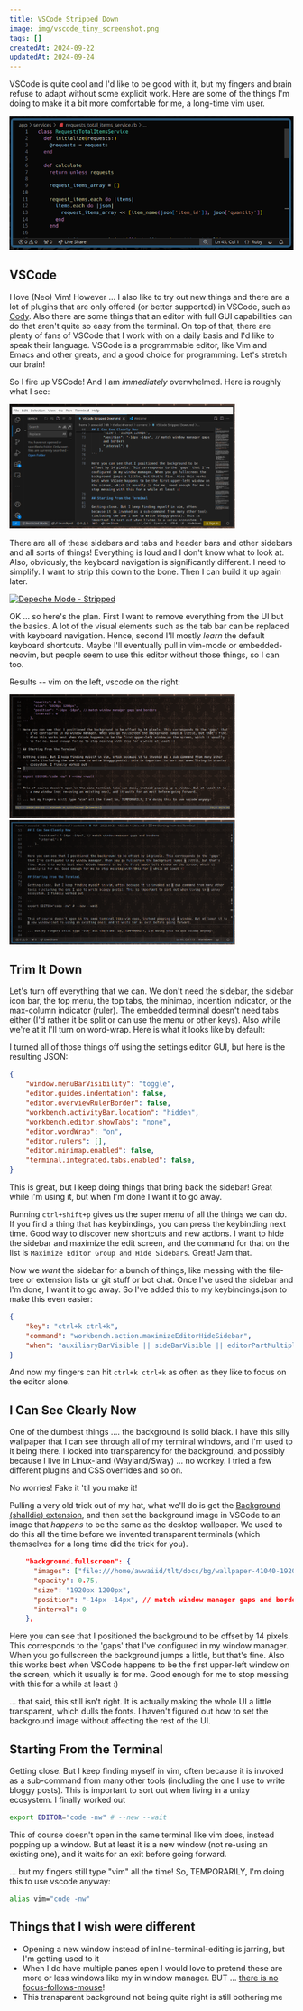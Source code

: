 ```yaml
---
title: VSCode Stripped Down
image: img/vscode_tiny_screenshot.png
tags: []
createdAt: 2024-09-22
updatedAt: 2024-09-24
---
```


VSCode is quite cool and I'd like to be good with it, but my fingers and brain refuse to adapt without some explicit work. Here are some of the things I'm doing to make it a bit more comfortable for me, a long-time vim user.

![vscode tiny screenshot](img/vscode_tiny_screenshot.png)

## VSCode

I love (Neo) Vim! However ... I also like to try out new things and there are a lot of plugins that are only offered (or better supported) in VSCode, such as [Cody](https://sourcegraph.com/cody). Also there are some things that an editor with full GUI capabilities can do that aren't quite so easy from the terminal. On top of that, there are plenty of fans of VSCode that I work with on a daily basis and I'd like to speak their language. VSCode is a programmable editor, like Vim and Emacs and other greats, and a good choice for programming. Let's stretch our brain!

So I fire up VSCode! And I am *immediately* overwhelmed. Here is roughly what I see:

<img src="img/vscode-minimal-comparison-before.png" width="400" alt="vscode" />

There are all of these sidebars and tabs and header bars and other sidebars and all sorts of things! Everything is loud and I don't know what to look at. Also, obviously, the keyboard navigation is significantly different. I need to simplify. I want to strip this down to the bone. Then I can build it up again later.

[![Depeche Mode - Stripped](https://img.youtube.com/vi/qU8UfYdKHvs/0.jpg)](https://www.youtube.com/watch?v=qU8UfYdKHvs "Depeche Mode - Stripped")

OK ... so here's the plan. First I want to remove everything from the UI but the basics. A lot of the visual elements such as the tab bar can be replaced with keyboard navigation. Hence, second I'll mostly *learn* the default keyboard shortcuts. Maybe I'll eventually pull in vim-mode or embedded-neovim, but people seem to use this editor without those things, so I can too.

Results -- vim on the left, vscode on the right:

<img src="img/vscode-minimal-comparison-vim.png" width="400" alt="vim" />
<img src="img/vscode-minimal-comparison-vscode.png" width="400" alt="vscode" />

## Trim It Down

Let's turn off everything that we can. We don't need the sidebar, the sidebar icon bar, the top menu, the top tabs, the minimap, indention indicator, or the max-column indicator (ruler). The embedded terminal doesn't need tabs either (I'd rather it be split or can use the menu or other keys). Also while we're at it I'll turn on word-wrap. Here is what it looks like by default:

I turned all of those things off using the settings editor GUI, but here is the resulting JSON:

```json
{
    "window.menuBarVisibility": "toggle",
    "editor.guides.indentation": false,
    "editor.overviewRulerBorder": false,
    "workbench.activityBar.location": "hidden",
    "workbench.editor.showTabs": "none",
    "editor.wordWrap": "on",
    "editor.rulers": [],
    "editor.minimap.enabled": false,
    "terminal.integrated.tabs.enabled": false,
}
```

This is great, but I keep doing things that bring back the sidebar! Great while i'm using it, but when I'm done I want it to go away.

Running `ctrl+shift+p` gives us the super menu of all the things we can do. If you find a thing that has keybindings, you can press the keybinding next time. Good way to discover new shortcuts and new actions. I want to hide the sidebar and maximize the edit screen, and the command for that on the list is `Maximize Editor Group and Hide Sidebars`. Great! Jam that.

Now we *want* the sidebar for a bunch of things, like messing with the file-tree or extension lists or git stuff or bot chat. Once I've used the sidebar and I'm done, I want it to go away. So I've added this to my keybindings.json to make this even easier:

```json
{
    "key": "ctrl+k ctrl+k",
    "command": "workbench.action.maximizeEditorHideSidebar",
    "when": "auxiliaryBarVisible || sideBarVisible || editorPartMultipleEditorGroups && !editorPartMaximizedEditorGroup",
}
```

And now my fingers can hit `ctrl+k ctrl+k` as often as they like to focus on the editor alone.

## I Can See Clearly Now

One of the dumbest things .... the background is solid black. I have this silly wallpaper that I can see through all of my terminal windows, and I'm used to it being there. I looked into transparency for the background, and possibly because I live in Linux-land (Wayland/Sway) ... no workey. I tried a few different plugins and CSS overrides and so on.

No worries! Fake it 'til you make it!

Pulling a very old trick out of my hat, what we'll do is get the [Background (shalldie) extension](https://marketplace.visualstudio.com/items?itemName=shalldie.background), and then set the background image in VSCode to an image that *happens* to be the same as the desktop wallpaper. We used to do this all the time before we invented transparent terminals (which themselves for a long time did the trick for you).

```json
    "background.fullscreen": {
      "images": ["file:///home/awwaiid/tlt/docs/bg/wallpaper-41040-1920x1080.png"],
      "opacity": 0.75,
      "size": "1920px 1200px",
      "position": "-14px -14px", // match window manager gaps and borders
      "interval": 0
    },
```

Here you can see that I positioned the background to be offset by 14 pixels. This corresponds to the 'gaps' that I've configured in my window manager. When you go fullscreen the background jumps a little, but that's fine. Also this works best when VSCode happens to be the first upper-left window on the screen, which it usually is for me. Good enough for me to stop messing with this for a while at least :)

... that said, this still isn't right. It is actually making the whole UI a little transparent, which dulls the fonts. I haven't figured out how to set the background image without affecting the rest of the UI.

## Starting From the Terminal

Getting close. But I keep finding myself in vim, often because it is invoked as a sub-command from many other tools (including the one I use to write bloggy posts). This is important to sort out when living in a unixy ecosystem. I finally worked out

```sh
export EDITOR="code -nw" # --new --wait
```

This of course doesn't open in the same terminal like vim does, instead popping up a window. But at least it is a new window (not re-using an existing one), and it waits for an exit before going forward.

... but my fingers still type "vim" all the time! So, TEMPORARILY, I'm doing this to use vscode anyway:

```sh
alias vim="code -nw"
```

## Things that I wish were different

* Opening a new window instead of inline-terminal-editing is jarring, but I'm getting used to it
* When I do have multiple panes open I would love to pretend these are more or less windows like my in window manager. BUT ... [there is no focus-follows-mouse](https://github.com/microsoft/vscode/issues/93772)!
* This transparent background not being quite right is still bothering me
